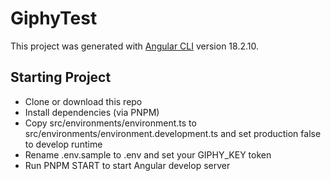 # GiphyTest

This project was generated with [Angular CLI](https://github.com/angular/angular-cli) version 18.2.10.

## Starting Project
* Clone or download this repo
* Install dependencies (via PNPM)
* Copy src/environments/environment.ts to src/environments/environment.development.ts and set production false to develop runtime
* Rename .env.sample to .env and set your GIPHY_KEY token
* Run PNPM START to start Angular develop server
